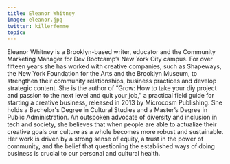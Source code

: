 ```yaml
---
title: Eleanor Whitney
image: eleanor.jpg
twitter: killerfemme
topic:
---
```


Eleanor Whitney is a Brooklyn-based writer, educator and the Community Marketing Manager for Dev Bootcamp’s New York City campus. For over fifteen years she has worked with creative companies, such as Shapeways, the New York Foundation for the Arts and the Brooklyn Museum, to strengthen their community relationships, business practices and develop strategic content. She is the author of “Grow: How to take your diy project and passion to the next level and quit your job,” a practical field guide for starting a creative business, released in 2013 by Microcosm Publishing. She holds a Bachelor's Degree in Cultural Studies and a Master’s Degree in Public Administration. An outspoken advocate of diversity and inclusion in tech and society, she believes that when people are able to actualize their creative goals our culture as a whole becomes more robust and sustainable. Her work is driven by a strong sense of equity, a trust in the power of community, and the belief that questioning the established ways of doing business is crucial to our personal and cultural health.
